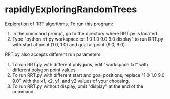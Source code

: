 # rapidlyExploringRandomTrees
Exploration of RRT algorithms. To run this program:
1. In the command prompt, go to the directory where RRT.py is located.
2. Type "python rrt.py workspace.txt 1.0 1.0 9.0 9.0 display" to run RRT.py with start at point (1.0, 1.0) and goal at point (9.0, 9.0).

RRT.py also accepts different run parameters:
1. To run RRT.py with different polygons, edit "workspace.txt" with different polygon point values.
2. To run RRT.py with different start and goal positions, replace "1.0 1.0 9.0 9.0" with the x1, x2, y1, and y2 values of your choosing.
3. To run RRT.py without display, omit "display" at the end of the command.
